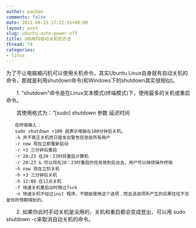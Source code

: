 ```yaml
---
author: pandao
comments: false
date: 2011-09-23 17:22:55+00:00
layout: post
slug: ubuntu-auto-power-off
title: UBUNTU自动关机的方法
thread: 74
categories:
- linux
---
```


为了不让电脑被闪机可以使用关机命令。其实Ubuntu Linux自身就有自动关机的命令，那就是利用shutdown命令(和Windows下的shutdown其实很相似)。

　　1. “shutdown”命令是在Linux文本模式(终端模式)下，使用最多的关机或重启命令。

　　其使用格式为：“[sudo] shutdown 参数 延迟时间

	　　在终端输入：
	　　sudo shutdown +100 就表示电脑在100分钟后关机。
	　　-k 并不真正关机而只是发出警告信息给所有用户
	　　-r now 现在立即重新启动
	　　-r +3 三分钟后重启
	　　-r 20:23 在20：23时将重启计算机
	　　-r 20:23 & 可以将在20：23时重启的任务放到后台去，用户可以继续操作终端
	　　-h now 现在立刻关机
	　　-h +3 三分钟后关机
	　　-h 12:00 在12点关机
	　　-f 快速关机重启动时跳过fsck
	　　-n 快速关机不经过init 程序，不鼓励使用这个选项﹐而且该选项所产生的后果往往不总是你所预期得到的。

　　2. 如果你此时手动关机是没用的，关机和重启都会变成登出，可以用 sudo shutdown -c来取消自动关机的命令。


